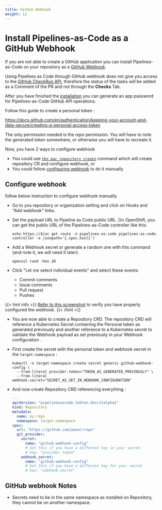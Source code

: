 ```yaml
---
title: GitHub Webhook
weight: 12
---
```


# Install Pipelines-as-Code as a GitHub Webhook

If you are not able to create a GitHub application you can install Pipelines-as-Code on your repository as a
[GitHub Webhook](https://docs.github.com/en/developers/webhooks-and-events/webhooks/creating-webhooks).

Using Pipelines as Code through GitHub webhook does not give you access to the
[GitHub CheckRun
API](https://docs.github.com/en/rest/guides/getting-started-with-the-checks-api),
therefore the status of
the tasks will be added as a Comment of the PR and not through the **Checks** Tab.

After you have finished the [installation](/docs/install/installation) you can generate an app password for Pipelines-as-Code GitHub API operations.

Follow this guide to create a personal token :

<https://docs.github.com/en/authentication/keeping-your-account-and-data-secure/creating-a-personal-access-token>

The only permission needed is the *repo* permission. You will have to note the generated token somewhere, or otherwise you will have to recreate it.

Now, you have 2 ways to configure webhook

* You could use [`tkn pac repository create`](/docs/guide/cli) command which will create repository CR and configure webhook, or
* You could follow [configuring webhook](#configure-webhook) to do it manually

## Configure webhook

follow below instruction to configure webhook manually

* Go to you repository or organization setting and click on *Hooks* and *“Add webhook“* links.

* Set the payload URL to Pipeline as Code public URL. On OpenShift, you can get the public URL of the Pipelines-as-Code controller like this:

  ```shell
  echo https://$(oc get route -n pipelines-as-code pipelines-as-code-controller -o jsonpath='{.spec.host}')
  ```

* Add a Webhook secret or generate a random one with this command (and note it, we will need it later):

  ```shell
  openssl rand -hex 20
  ```

* Click "Let me select individual events" and select these events:
  * Commit comments
  * Issue comments
  * Pull request
  * Pushes

{{< hint info >}}
[Refer to this screenshot](/images/pac-direct-webhook-create.png) to verify you have properly configured the webhook.
{{< /hint >}}

* You are now able to create a Repository CRD. The repository CRD will reference a
  Kubernetes Secret containing the Personal token as generated previously and another reference to a Kubernetes secret to validate the Webhook payload as set previously in your Webhook configuration .

* First create the secret with the personal token and webhook secret in the `target-namespace` :

  ```shell
  kubectl -n target-namespace create secret generic github-webhook-config \
    --from-literal provider.token="TOKEN_AS_GENERATED_PREVIOUSLY" \
    --from-literal webhook.secret="SECRET_AS_SET_IN_WEBHOOK_CONFIGURATION"
  ```
  
* And now create Repository CRD referencing everything :

  ```yaml
  ---
  apiVersion: "pipelinesascode.tekton.dev/v1alpha1"
  kind: Repository
  metadata:
    name: my-repo
    namespace: target-namespace
  spec:
    url: "https://github.com/owner/repo"
    git_provider:
      secret:
        name: "github-webhook-config"
        # Set this if you have a different key in your secret
        # key: "provider.token"
      webhook_secret:
        name: "github-webhook-config"
        # Set this if you have a different key for your secret
        # key: "webhook.secret"
  ```

## GitHub webhook Notes

* Secrets need to be in the same namespace as installed on Repository, they cannot be on another namespace.

